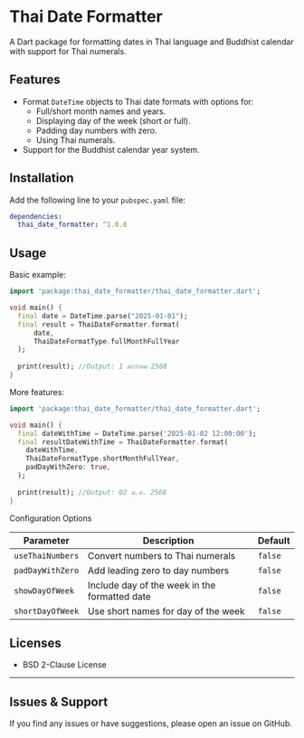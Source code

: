 # Thai Date Formatter

A Dart package for formatting dates in Thai language and Buddhist calendar with support for Thai numerals.


## Features
- Format `DateTime` objects to Thai date formats with options for:
    - Full/short month names and years.
    - Displaying day of the week (short or full).
    - Padding day numbers with zero.
    - Using Thai numerals.
- Support for the Buddhist calendar year system.

## Installation

Add the following line to your `pubspec.yaml` file:

```yaml
dependencies:
  thai_date_formatter: ^1.0.0
```

## Usage

Basic example:

```dart
import 'package:thai_date_formatter/thai_date_formatter.dart';

void main() {
  final date = DateTime.parse("2025-01-01");
  final result = ThaiDateFormatter.format(
      date,
      ThaiDateFormatType.fullMonthFullYear
  );
  
  print(result); //Output: 1 มกราคม 2568
}
```

More features:

```dart
import 'package:thai_date_formatter/thai_date_formatter.dart';

void main() {
  final dateWithTime = DateTime.parse('2025-01-02 12:00:00');
  final resultDateWithTime = ThaiDateFormatter.format(
    dateWithTime,
    ThaiDateFormatType.shortMonthFullYear,
    padDayWithZero: true,
  );
  
  print(result); //Output: 02 ม.ค. 2568
}
```

Configuration Options

| Parameter         | Description                                | Default         |
|-------------------|--------------------------------------------|-----------------|
| `useThaiNumbers`  | Convert numbers to Thai numerals           | `false`         |
| `padDayWithZero`  | Add leading zero to day numbers            | `false`         |
| `showDayOfWeek`   | Include day of the week in the formatted date | `false`         |
| `shortDayOfWeek`  | Use short names for day of the week        | `false`         |


## Licenses

- BSD 2-Clause License

---

## Issues & Support

If you find any issues or have suggestions, please open an issue on GitHub.

